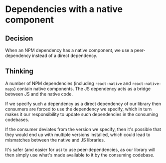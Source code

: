 # Dependencies with a native component

## Decision

When an NPM dependency has a native component, we use a peer-dependency instead of a direct dependency.

## Thinking

A number of NPM dependencies (including `react-native` and `react-native-maps`) contain native components. The JS dependency acts as a bridge between JS and the native code.

If we specify such a dependency as a direct dependency of our library then consumers are forced to use the dependency we specify, which in turn makes it our responsibility to update such dependencies in the consuming codebases.

If the consumer deviates from the version we specify, then it's possible that they would end up with multiple versions installed, which could lead to mismatches between the native and JS libraries.

It's safer (and easier for us) to use peer-dependencies, as our library will then simply use what's made available to it by the consuming codebase.
